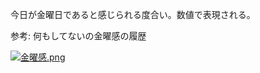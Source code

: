 今日が金曜日であると感じられる度合い。数値で表現される。

参考: 何もしてないの金曜感の履歴

[![金曜感.png](https://img.xl1.dev/images/5657fe1a-5599-4fc3-bbe4-352159df07e3)](https://gist.github.com/xl1/fc2b3eb0881dd5d49a53baf7384035da)
